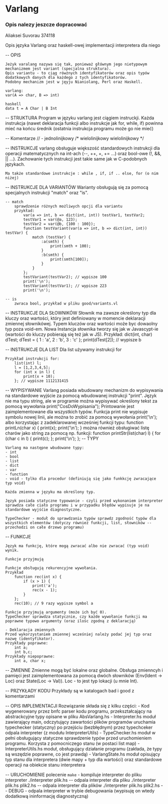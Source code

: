 # Varlang

### Opis nalezy jeszcze dopracować

Aliaksei Suvorau 374118

Opis języka Varlang oraz haskell-owej implementacji interpretera dla niego

-- OPIS

	Jeżyk varalang nazywa się tak, ponieważ głównym jego nietypowym mechanizmem jest variant (specjalna struktura).
	Opis variantu - to ciąg rówżnych identyfikatorów oraz opis typów dodatkowych danych dla każdego z tych identyfikatorów.
	Podobny mechanizm jest w jęyju Nianiolang, Perl oraz Haskell.

	varlang: 
	var(A => char, B => int)

	haskell
	data t = A Char | B Int


-- STRUKTURA
	Program w języku varlang jest ciągiem instruckji. Każda instrukcja (nawet deklaracja funkcji albo instrukcje jak for, while, if)
	powinna mieć na końcu średnik (ostatnia instrukcja programu może go nie mieć)

-- Komentarze
	// - jednolinijkowy
	/* 	wielolinijkowy
		wielolinijkowy
	*/

-- INSTRUKCJE
	varlang obsługuje większość standardowych instrukcji dla operacji matematycznych na int-ach (--, ++, +, += ...) oraz bool-owe (!, &&, || ...). Zachowanie tych instrukcji jest takie same jak w C-podobnych językach.

	Ma także standardowe instrukcje : while , if, if .. else, for (o nim niżej)


-- INSTRUKCJE DLA VARIANTÓW
	Warianty obsługują się za pomocą specjalnych instrukcji "match" oraz "is".

	-- match
		sprawdzenie różnych możliwych opcji dla variantu
		przykład:
			var(a => int, b => dict(int, int)) testVar1, testVar2;
			testVar1 = var(@a, 123);
			testVar2 = var(@b, {100 : 100});
			function testVariant(var(a => int, b => dict(int, int)) testVar) {
				match (testVar) {
					:a(smth) {
						print(smth + 100);
					}
					:b(smth) {
						print(smth[100]);
					}
				}
			};
			testVariant(testVar2); // wypisze 100
			print('\n');
			testVariant(testVar1); // wypisze 223
			print('\n');

	-- is
		zwraca bool, przykład w pliku good/variants.vl
		
-- INSTRUKCJE DLA SŁOWNIKÓW
	Słownik ma zawsze określony typ dla kluczy oraz wartości, który jest definiowany w momencie deklaracji zmiennej słownikówej.
	Typem kluczów oraz wartości może byc dowaolny typ poza void-em.
	Nowa Instancja słownika tworzy się jak w Javascypt-ie (wartości do kluczy pobierają się też jak w JS).
	Przykład:
		dict(int, char) dTest;
		dTest = {
			1 : 'a',
			2 : 'b',
			3 : 'c'
		};
		print(dTest[2]); // wypisze b

-- INSTRUKCJE DLA LIST
	Dla list używamy instrukcji for

	Przykład instrukcji for:
		list(int) l;
		l = [1,2,3,4,5];
		for (int x in l) {
			print(x + 10);
		}; // wypisze 1112131415

-- WYPISYWANIE
	Varlang posiada wbudowany mechanizm do wypisywania na standardowe wyjście za pomocą wbudowanej instrukcji "print".
	Język nie ma typu string, ale w programie można wypisywać określony tekst za pomocą wywołania
		print("CosDoWypisania");
	Printowanie jest zaimplementowane dla wszystkich typów.
	Funkcja print nie wypisuje symbolu nowej linii, ale można to zrobić za pomocą wywołania
		print('\n');
	albo korzystając z zadeklarowanej wcześniej funkcji typu:
		function printLn(char x) {
			print(x);
			print('\n');
		}
	można również obsługiwać listę charów jako string za pomocą np. funkcji:
		function printStr(list(char) l) {
			for (char c in l) {
				print(c);
			};
			print('\n');
		};
-- TYPY

	Varlang ma następne wbudowane typy:
	- int
	- bool
	- list
	- dict
	- var
	- function
	- void - tylko dla procedur (definiują się jako funkkcję zwracające typ void)

	Każda zmienna w języku ma określony typ.

	Język posiada statyczne typowanie - czyli przed wykonaniem interpreter sprawdza całe ciało programu i w przypadku błędów wypisuje je na standardowe wyjśćie diagnostyczne.

	TypeChecker - moduł do sprawdzania typów sprawdz zgodność typów dla wszystkich elementów (dotyczy również funkcji, list, słowników -- przechodzi on całe drzewo programu)

-- FUNKCJE

	Język ma funkcję, które mogą zwracać albo nie zwracać (typ void) wynik.

	Funkcje przyjmują 

	Funkcje obsługują rekurencyjne wywołania.
	Przykład
		function rec(int x) {
			if (x > 1) {
				print('a');
				rec(x - 1);
			}
		};
		rec(10); // 9 razy wypisze symbol a

	Funkcje przyjmują argumenty (może ich być 0).
	TypeChecker sprawdza statycznie, czy każde wywołanie funkcji ma poprawne typowo argumenty (oraz ilośc zgodną z deklaracją)

	- Deklaracja zmiennych
	Przed wykorzystaniem zmiennej wcześniej należy podać jej typ oraz nazwę (identyfikator).
	Przykłady poprawne:
		int a;
		int b,c;
	Przykłady niepoprawne:
		int a, char x;

-- ZMIENNE
	Zmienne mogą być lokalne oraz globalne.
	Obsługa zmienncyh i pamięci jest zaimplementowana za pomocą dwóch słowników (Env(Ident -> Loc) oraz State(Loc -> Val)).
		Loc - to jest typ lokacji (u mnie Int).

-- PRZYKŁADY KODU
	Przykłady są w katalogach bad i good z komentarzami


-- OPIS IMPLEMENTACJI
	Rozwiązanie składa się z kilku części:
		- Kod wygenerowany przez bnfc
			parser kodu programu, przekształcający na abstrackcyjne typy opisane w pliku AbsVarlang.hs
		- Interpreter.hs
			moduł zawierający main, odczytujący zawartości plików programów
			uruchamia typechecker (statyczny)
			po przejściu (bezbłędnym) przez typechceker odpala interpreter (z modułu InterpreterUtils)
		- TypeChecker.hs
			moduł w pełni obsługujący statyczne sprawdzenie typów przed uruchomieniem programu.
			Korzysta z pomocniczego stanu (w postaci list map)
		- InterpreterUtils.hs
			moduł, obsługujący działanie programu (zakłada, że typy są wszędzie poprawne, co jest prawdą)
		- VarlangState.hs
			moduł opisujący typ stanu dla interpretera (dwie mapy + typ dla wartości) oraz standardowe operacji na obiekcie stanu
			interpretera
			

-- URUCHOMIENIE
	polecenie `make` - kompiluje interpreter do pliku interpreter
	./interpreter plik.hs -- odpala interpreter dla pliku
	./interpreter plik.hs plik2.hs  -- odpala interpreter dla plików
	./interpreter plik.hs plik2.hs -- DEBUG - odpala interpreter w trybie debugowania (wypisuję on wtedy dodatkową ininformację diagnostyczną)



